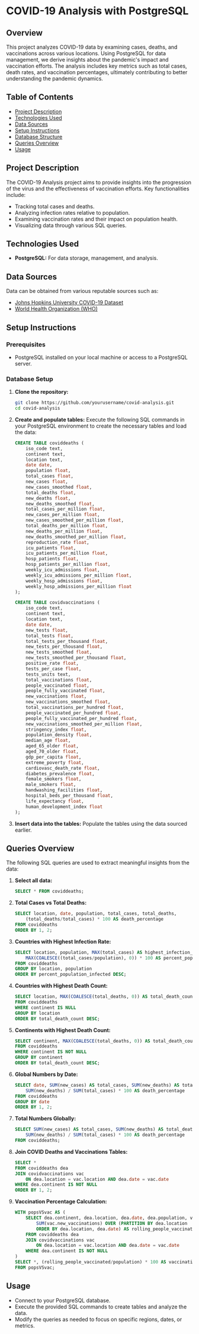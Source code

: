 # COVID-19 Analysis with PostgreSQL

## Overview

This project analyzes COVID-19 data by examining cases, deaths, and vaccinations across various locations. Using PostgreSQL for data management, we derive insights about the pandemic's impact and vaccination efforts. The analysis includes key metrics such as total cases, death rates, and vaccination percentages, ultimately contributing to better understanding the pandemic dynamics.

## Table of Contents

- [Project Description](#project-description)
- [Technologies Used](#technologies-used)
- [Data Sources](#data-sources)
- [Setup Instructions](#setup-instructions)
- [Database Structure](#database-structure)
- [Queries Overview](#queries-overview)
- [Usage](#usage)

## Project Description

The COVID-19 Analysis project aims to provide insights into the progression of the virus and the effectiveness of vaccination efforts. Key functionalities include:

- Tracking total cases and deaths.
- Analyzing infection rates relative to population.
- Examining vaccination rates and their impact on population health.
- Visualizing data through various SQL queries.

## Technologies Used

- **PostgreSQL:** For data storage, management, and analysis.

## Data Sources

Data can be obtained from various reputable sources such as:

- [Johns Hopkins University COVID-19 Dataset](https://github.com/CSSEGISandData/COVID-19)
- [World Health Organization (WHO)](https://covid19.who.int/)

## Setup Instructions

### Prerequisites

- PostgreSQL installed on your local machine or access to a PostgreSQL server.

### Database Setup

1. **Clone the repository:**
   ```bash
   git clone https://github.com/yourusername/covid-analysis.git
   cd covid-analysis
   ```

2. **Create and populate tables:**
   Execute the following SQL commands in your PostgreSQL environment to create the necessary tables and load the data:
   ```sql
   CREATE TABLE coviddeaths (
       iso_code text,
       continent text,
       location text,
       date date,
       population float,
       total_cases float,
       new_cases float,
       new_cases_smoothed float,
       total_deaths float,
       new_deaths float,
       new_deaths_smoothed float,
       total_cases_per_million float,
       new_cases_per_million float,
       new_cases_smoothed_per_million float,
       total_deaths_per_million float,
       new_deaths_per_million float,
       new_deaths_smoothed_per_million float,
       reproduction_rate float,
       icu_patients float,
       icu_patients_per_million float,
       hosp_patients float,
       hosp_patients_per_million float,
       weekly_icu_admissions float,
       weekly_icu_admissions_per_million float,
       weekly_hosp_admissions float,
       weekly_hosp_admissions_per_million float
   );

   CREATE TABLE covidvaccinations (
       iso_code text,
       continent text,
       location text,
       date date,
       new_tests float,
       total_tests float,
       total_tests_per_thousand float,
       new_tests_per_thousand float,
       new_tests_smoothed float,
       new_tests_smoothed_per_thousand float,
       positive_rate float,
       tests_per_case float,
       tests_units text,
       total_vaccinations float,
       people_vaccinated float,
       people_fully_vaccinated float,
       new_vaccinations float,
       new_vaccinations_smoothed float,
       total_vaccinations_per_hundred float,
       people_vaccinated_per_hundred float,
       people_fully_vaccinated_per_hundred float,
       new_vaccinations_smoothed_per_million float,
       stringency_index float,
       population_density float,
       median_age float,
       aged_65_older float,
       aged_70_older float,
       gdp_per_capita float,
       extreme_poverty float,
       cardiovasc_death_rate float,
       diabetes_prevalence float,
       female_smokers float,
       male_smokers float,
       handwashing_facilities float,
       hospital_beds_per_thousand float,
       life_expectancy float,
       human_development_index float
   );
   ```

3. **Insert data into the tables:** Populate the tables using the data sourced earlier.

## Queries Overview

The following SQL queries are used to extract meaningful insights from the data:

1. **Select all data:**
   ```sql
   SELECT * FROM coviddeaths;
   ```

2. **Total Cases vs Total Deaths:**
   ```sql
   SELECT location, date, population, total_cases, total_deaths,
       (total_deaths/total_cases) * 100 AS death_percentage
   FROM coviddeaths
   ORDER BY 1, 2;
   ```

3. **Countries with Highest Infection Rate:**
   ```sql
   SELECT location, population, MAX(total_cases) AS highest_infection_count,
       MAX(COALESCE((total_cases/population), 0)) * 100 AS percent_population_infected
   FROM coviddeaths
   GROUP BY location, population
   ORDER BY percent_population_infected DESC;
   ```

4. **Countries with Highest Death Count:**
   ```sql
   SELECT location, MAX(COALESCE(total_deaths, 0)) AS total_death_count
   FROM coviddeaths
   WHERE continent IS NULL
   GROUP BY location
   ORDER BY total_death_count DESC;
   ```

5. **Continents with Highest Death Count:**
   ```sql
   SELECT continent, MAX(COALESCE(total_deaths, 0)) AS total_death_count
   FROM coviddeaths
   WHERE continent IS NOT NULL
   GROUP BY continent
   ORDER BY total_death_count DESC;
   ```

6. **Global Numbers by Date:**
   ```sql
   SELECT date, SUM(new_cases) AS total_cases, SUM(new_deaths) AS total_deaths,
       SUM(new_deaths) / SUM(total_cases) * 100 AS death_percentage
   FROM coviddeaths
   GROUP BY date
   ORDER BY 1, 2;
   ```

7. **Total Numbers Globally:**
   ```sql
   SELECT SUM(new_cases) AS total_cases, SUM(new_deaths) AS total_deaths,
       SUM(new_deaths) / SUM(total_cases) * 100 AS death_percentage
   FROM coviddeaths;
   ```

8. **Join COVID Deaths and Vaccinations Tables:**
   ```sql
   SELECT *
   FROM coviddeaths dea
   JOIN covidvaccinations vac
       ON dea.location = vac.location AND dea.date = vac.date
   WHERE dea.continent IS NOT NULL
   ORDER BY 1, 2;
   ```

9. **Vaccination Percentage Calculation:**
   ```sql
   WITH popsVSvac AS (
       SELECT dea.continent, dea.location, dea.date, dea.population, vac.new_vaccinations,
           SUM(vac.new_vaccinations) OVER (PARTITION BY dea.location
           ORDER BY dea.location, dea.date) AS rolling_people_vaccinated
       FROM coviddeaths dea
       JOIN covidvaccinations vac
           ON dea.location = vac.location AND dea.date = vac.date
       WHERE dea.continent IS NOT NULL
   )
   SELECT *, (rolling_people_vaccinated/population) * 100 AS vaccination_percentage
   FROM popsVSvac;
   ```

## Usage

- Connect to your PostgreSQL database.
- Execute the provided SQL commands to create tables and analyze the data.
- Modify the queries as needed to focus on specific regions, dates, or metrics.
